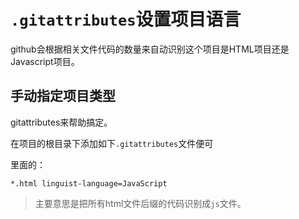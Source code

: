 # `.gitattributes`设置项目语言

github会根据相关文件代码的数量来自动识别这个项目是HTML项目还是Javascript项目。

## 手动指定项目类型

gitattributes来帮助搞定。

在项目的根目录下添加如下`.gitattributes`文件便可

里面的：

`*.html linguist-language=JavaScript`

> 主要意思是把所有html文件后缀的代码识别成`js`文件。
